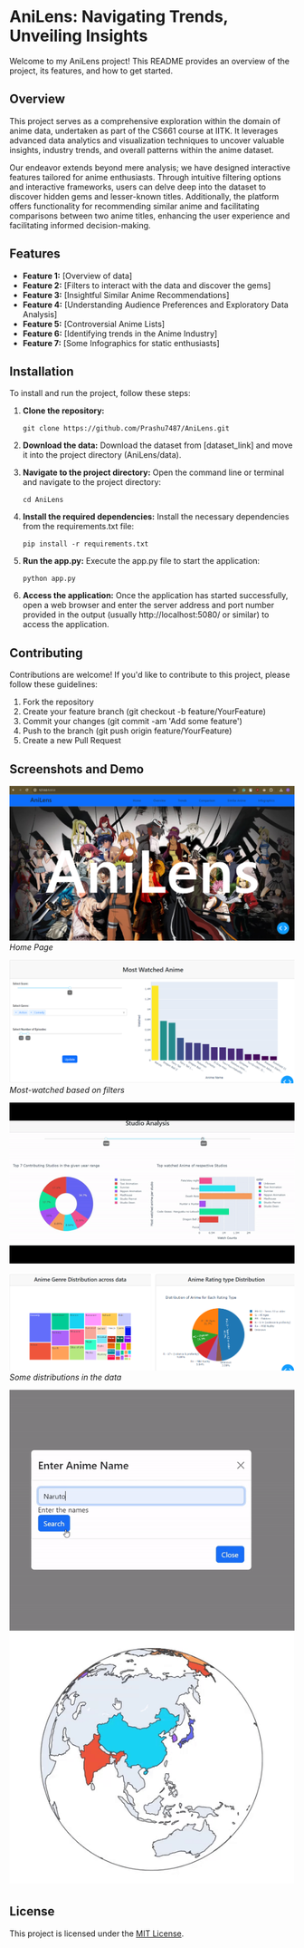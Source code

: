 # AniLens: Navigating Trends, Unveiling Insights

Welcome to my AniLens project! This README provides an overview of the project, its features, and how to get started.

## Overview
This project serves as a comprehensive exploration within the domain of anime data, undertaken as part of the CS661 course at IITK. It leverages advanced data analytics and visualization techniques to uncover valuable insights, industry trends, and overall patterns within the anime dataset.

Our endeavor extends beyond mere analysis; we have designed interactive features tailored for anime enthusiasts. Through intuitive filtering options and interactive frameworks, users can delve deep into the dataset to discover hidden gems and lesser-known titles. Additionally, the platform offers functionality for recommending similar anime and facilitating comparisons between two anime titles, enhancing the user experience and facilitating informed decision-making.

## Features
- **Feature 1:** [Overview of data]
- **Feature 2:** [Filters to interact with the data and discover the gems]
- **Feature 3:** [Insightful Similar Anime Recommendations]
- **Feature 4:** [Understanding Audience Preferences and Exploratory Data Analysis]
- **Feature 5:** [Controversial Anime Lists]
- **Feature 6:** [Identifying trends in the Anime Industry]
- **Feature 7:** [Some Infographics for static enthusiasts]

## Installation

To install and run the project, follow these steps:

1. **Clone the repository:** 
   ```shell
   git clone https://github.com/Prashu7487/AniLens.git
   ```
2. **Download the data:** 
   Download the dataset from [dataset_link] and move it into the project directory (AniLens/data).

3. **Navigate to the project directory:** 
   Open the command line or terminal and navigate to the project directory:
   ```shell
   cd AniLens
   ```
4. **Install the required dependencies:** 
   Install the necessary dependencies from the requirements.txt file:
   ```shell
   pip install -r requirements.txt
   ```
5. **Run the app.py:** 
   Execute the app.py file to start the application:
   ```shell
   python app.py
   ```
6. **Access the application:** 
   Once the application has started successfully, open a web browser and enter the server address and port number provided in the output (usually http://localhost:5080/ or similar) to access the application.

## Contributing

Contributions are welcome! If you'd like to contribute to this project, please follow these guidelines:
1. Fork the repository
2. Create your feature branch (git checkout -b feature/YourFeature)
3. Commit your changes (git commit -am 'Add some feature')
4. Push to the branch (git push origin feature/YourFeature)
5. Create a new Pull Request

## Screenshots and Demo

![Screenshot 1](/demo/home.png)
*Home Page*

![Screenshot 2](/demo/top_anime.png)
*Most-watched based on filters*

<img src="/demo/studio_analysis.gif" alt="Demo" width="800">

![Screenshot 3](/demo/static_graphs.png)
*Some distributions in the data*

<img src="/demo/similar_anime.gif" alt="Demo" style="display:inline-block; margin-right: 20px;"> <img src="/demo/world_map.gif" alt="Demo" style="display:inline-block;">


## License

This project is licensed under the [MIT License](LICENSE).

